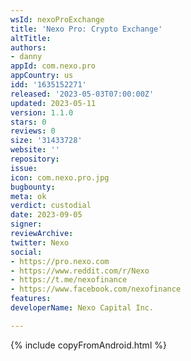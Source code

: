```yaml
---
wsId: nexoProExchange
title: 'Nexo Pro: Crypto Exchange'
altTitle: 
authors:
- danny 
appId: com.nexo.pro
appCountry: us
idd: '1635152271'
released: '2023-05-03T07:00:00Z'
updated: 2023-05-11
version: 1.1.0
stars: 0
reviews: 0
size: '31433728'
website: ''
repository: 
issue: 
icon: com.nexo.pro.jpg
bugbounty: 
meta: ok
verdict: custodial
date: 2023-09-05
signer: 
reviewArchive: 
twitter: Nexo
social:
- https://pro.nexo.com
- https://www.reddit.com/r/Nexo
- https://t.me/nexofinance
- https://www.facebook.com/nexofinance  
features: 
developerName: Nexo Capital Inc.

---
```


{% include copyFromAndroid.html %}
